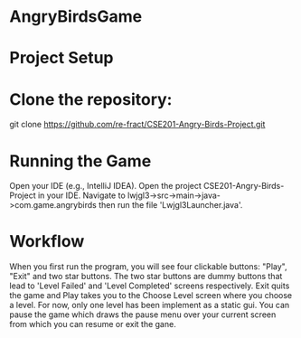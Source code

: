 # AngryBirdsGame

# Project Setup
# Clone the repository:
git clone https://github.com/re-fract/CSE201-Angry-Birds-Project.git

# Running the Game
Open your IDE (e.g., IntelliJ IDEA).
Open the project CSE201-Angry-Birds-Project in your IDE.
Navigate to lwjgl3->src->main->java->com.game.angrybirds then run the file 'Lwjgl3Launcher.java'.

# Workflow
When you first run the program, you will see four clickable buttons: "Play", "Exit" and two star buttons. The two star buttons are dummy buttons that lead to 'Level Failed' and 'Level Completed' screens respectively. Exit quits the game and Play takes you to the Choose Level screen where you choose a level. For now, only one level has been implement as a static gui. You can pause the game which draws the pause menu over your current screen from which you can resume or exit the gane.


